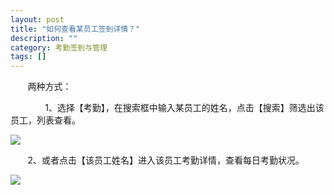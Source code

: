 ```yaml
---
layout: post
title: "如何查看某员工签到详情？"
description: ""
category: 考勤签到与管理
tags: []
---
```

&#160; &#160; &#160; &#160;两种方式：

&#160; &#160; &#160; &#160;&#160; &#160; &#160; &#160;1、选择【考勤】，在搜索框中输入某员工的姓名，点击【搜索】筛选出该员工，列表查看。

![](../../../oahelps_img/kaoqin_2.png)

&#160; &#160; &#160; &#160;2、或者点击【该员工姓名】进入该员工考勤详情，查看每日考勤状况。

![](../../../oahelps_img/kaoqin_3.png)

